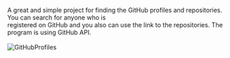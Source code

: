 A great and simple project for finding the GitHub profiles and repositories. You can search for anyone who is <br>
 registered on GitHub and you also can use the link to the repositories. The program is using GitHub API.<br>
<br>
![GitHubProfiles](https://user-images.githubusercontent.com/87814580/163722272-18345702-ad8b-4fdd-8778-4dd0d9df8180.jpeg)

